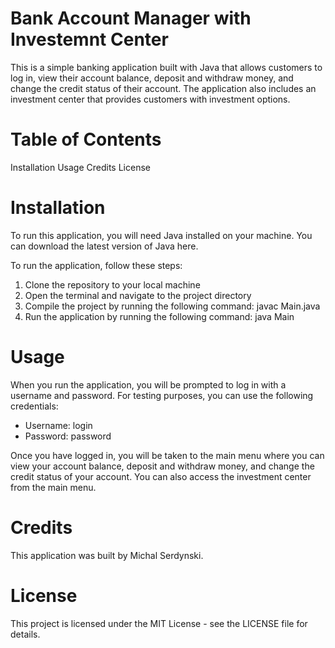 # Bank Account Manager with Investemnt Center

This is a simple banking application built with Java that allows customers to log in, view their account balance, deposit and withdraw money, and change the credit status of their account. The application also includes an investment center that provides customers with investment options.

# Table of Contents

Installation
Usage
Credits
License

# Installation

To run this application, you will need Java installed on your machine. You can download the latest version of Java here.

To run the application, follow these steps:

1. Clone the repository to your local machine
2. Open the terminal and navigate to the project directory
3. Compile the project by running the following command: javac Main.java
4. Run the application by running the following command: java Main

# Usage

When you run the application, you will be prompted to log in with a username and password. For testing purposes, you can use the following credentials:

- Username: login
- Password: password

Once you have logged in, you will be taken to the main menu where you can view your account balance, deposit and withdraw money, and change the credit status of your account. You can also access the investment center from the main menu.

# Credits

This application was built by Michal Serdynski.

# License

This project is licensed under the MIT License - see the LICENSE file for details.
